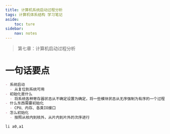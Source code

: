 ```yaml
---
title: 计算机系统启动过程分析
tags: 计算机体系结构 学习笔记
aside:
    toc: ture
sidebar:
    nav: notes
---
```


> 第七章：计算机启动过程分析
<!--more-->

# 一句话要点
```markdown
- 系统启动
  - 从复位到系统可用
- 初始化是什么
  - 将系统各种寄存器状态从不确定设置为确定，将一些模块状态从无序强制为有序的一个过程
- 什么东西需要初始化
  - CPU、内存、各类IO接口
- 怎么初始化
  - 按照从核内到核外，从片内到片外的次序进行
```

```asm
li a0,a1
```